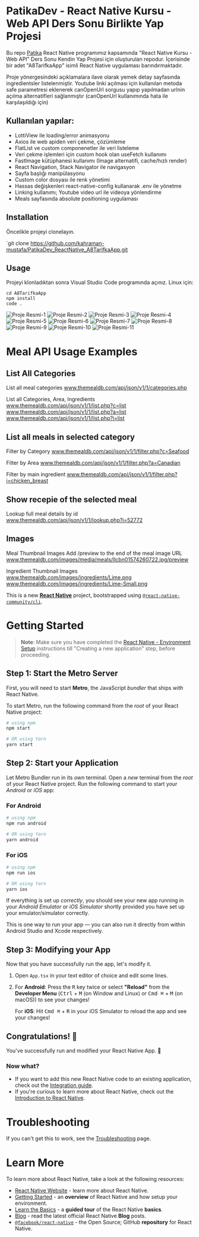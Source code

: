 # PatikaDev - React Native Kursu - Web API Ders Sonu Birlikte Yap Projesi
Bu repo [Patika](www.patika.dev) React Native programımız kapsamında "React Native Kursu - Web API" Ders Sonu Kendin Yap Projesi için oluşturulan repodur. İçerisinde bir adet "A8TarifkaApp" isimli React Native uygulaması barındırmaktadır. 

Proje yönergesindeki açıklamalara ilave olarak yemek detay sayfasında ingredientsler listelenmiştir. Youtube linki açılması için kullanılan metoda safe parametresi eklenerek canOpenUrl sorgusu yapıp yapılmadan urlnin açılma alternatifleri sağlanmıştır (canOpenUrl kullanımında hata ile karşılaşıldığı için)

## Kullanılan yapılar: 
- LottiView ile loading/error animasyonu
- Axios ile web apiden veri çekme, çözümleme
- FlatList ve custom componenetler ile veri listeleme
- Veri çekme işlemleri için custom hook olan useFetch kullanımı
- FastImage kütüphanesi kullanımı (Image alternatifi, cache/hızlı render)
- React Navigation, Stack Navigator ile navigasyon
- Sayfa başlığı manipülasyonu
- Custom color dosyası ile renk yönetimi
- Hassas değişkenleri react-native-config kullanarak .env ile yönetme
- Linking kullanımı; Youtube video url ile videoya yönlendirme
- Meals sayfasında absolute positioning uygulaması

## Installation
Öncelikle projeyi clonelayın. 

`git clone https://github.com/kahraman-mustafa/PatikaDev_ReactNative_A8TarifkaApp.git

## Usage
Projeyi klonladıktan sonra Visual Studio Code programında açınız.
Linux için:
```
cd A8TarifkaApp
npm install
code .
```
![Proje Resmi-1](https://raw.githubusercontent.com/kahraman-mustafa/PatikaDev_ReactNative_A8TarifkaApp/master/A8TarifkaApp_1.png)
![Proje Resmi-2](https://raw.githubusercontent.com/kahraman-mustafa/PatikaDev_ReactNative_A8TarifkaApp/master/A8TarifkaApp_2.png)
![Proje Resmi-3](https://raw.githubusercontent.com/kahraman-mustafa/PatikaDev_ReactNative_A8TarifkaApp/master/A8TarifkaApp_3.png)
![Proje Resmi-4](https://raw.githubusercontent.com/kahraman-mustafa/PatikaDev_ReactNative_A8TarifkaApp/master/A8TarifkaApp_4.png)
![Proje Resmi-5](https://raw.githubusercontent.com/kahraman-mustafa/PatikaDev_ReactNative_A8TarifkaApp/master/A8TarifkaApp_5.png)
![Proje Resmi-6](https://raw.githubusercontent.com/kahraman-mustafa/PatikaDev_ReactNative_A8TarifkaApp/master/A8TarifkaApp_6.png)
![Proje Resmi-7](https://raw.githubusercontent.com/kahraman-mustafa/PatikaDev_ReactNative_A8TarifkaApp/master/A8TarifkaApp_7.png)
![Proje Resmi-8](https://raw.githubusercontent.com/kahraman-mustafa/PatikaDev_ReactNative_A8TarifkaApp/master/A8TarifkaApp_8.png)
![Proje Resmi-9](https://raw.githubusercontent.com/kahraman-mustafa/PatikaDev_ReactNative_A8TarifkaApp/master/A8TarifkaApp_9.png)
![Proje Resmi-10](https://raw.githubusercontent.com/kahraman-mustafa/PatikaDev_ReactNative_A8TarifkaApp/master/A8TarifkaApp_10.png)
![Proje Resmi-11](https://raw.githubusercontent.com/kahraman-mustafa/PatikaDev_ReactNative_A8TarifkaApp/master/A8TarifkaApp_11.png)

# Meal API Usage Examples
## List All Categories
List all meal categories
www.themealdb.com/api/json/v1/1/categories.php

List all Categories, Area, Ingredients
www.themealdb.com/api/json/v1/1/list.php?c=list
www.themealdb.com/api/json/v1/1/list.php?a=list
www.themealdb.com/api/json/v1/1/list.php?i=list

## List all meals in selected category
Filter by Category
www.themealdb.com/api/json/v1/1/filter.php?c=Seafood

Filter by Area
www.themealdb.com/api/json/v1/1/filter.php?a=Canadian

Filter by main ingredient
www.themealdb.com/api/json/v1/1/filter.php?i=chicken_breast

## Show recepie of the selected meal
Lookup full meal details by id
www.themealdb.com/api/json/v1/1/lookup.php?i=52772

## Images
Meal Thumbnail Images
Add /preview to the end of the meal image URL
www.themealdb.com/images/media/meals/llcbn01574260722.jpg/preview

Ingredient Thumbnail Images
www.themealdb.com/images/ingredients/Lime.png
www.themealdb.com/images/ingredients/Lime-Small.png


This is a new [**React Native**](https://reactnative.dev) project, bootstrapped using [`@react-native-community/cli`](https://github.com/react-native-community/cli).

# Getting Started

>**Note**: Make sure you have completed the [React Native - Environment Setup](https://reactnative.dev/docs/environment-setup) instructions till "Creating a new application" step, before proceeding.

## Step 1: Start the Metro Server

First, you will need to start **Metro**, the JavaScript _bundler_ that ships _with_ React Native.

To start Metro, run the following command from the _root_ of your React Native project:

```bash
# using npm
npm start

# OR using Yarn
yarn start
```

## Step 2: Start your Application

Let Metro Bundler run in its _own_ terminal. Open a _new_ terminal from the _root_ of your React Native project. Run the following command to start your _Android_ or _iOS_ app:

### For Android

```bash
# using npm
npm run android

# OR using Yarn
yarn android
```

### For iOS

```bash
# using npm
npm run ios

# OR using Yarn
yarn ios
```

If everything is set up _correctly_, you should see your new app running in your _Android Emulator_ or _iOS Simulator_ shortly provided you have set up your emulator/simulator correctly.

This is one way to run your app — you can also run it directly from within Android Studio and Xcode respectively.

## Step 3: Modifying your App

Now that you have successfully run the app, let's modify it.

1. Open `App.tsx` in your text editor of choice and edit some lines.
2. For **Android**: Press the <kbd>R</kbd> key twice or select **"Reload"** from the **Developer Menu** (<kbd>Ctrl</kbd> + <kbd>M</kbd> (on Window and Linux) or <kbd>Cmd ⌘</kbd> + <kbd>M</kbd> (on macOS)) to see your changes!

   For **iOS**: Hit <kbd>Cmd ⌘</kbd> + <kbd>R</kbd> in your iOS Simulator to reload the app and see your changes!

## Congratulations! :tada:

You've successfully run and modified your React Native App. :partying_face:

### Now what?

- If you want to add this new React Native code to an existing application, check out the [Integration guide](https://reactnative.dev/docs/integration-with-existing-apps).
- If you're curious to learn more about React Native, check out the [Introduction to React Native](https://reactnative.dev/docs/getting-started).

# Troubleshooting

If you can't get this to work, see the [Troubleshooting](https://reactnative.dev/docs/troubleshooting) page.

# Learn More

To learn more about React Native, take a look at the following resources:

- [React Native Website](https://reactnative.dev) - learn more about React Native.
- [Getting Started](https://reactnative.dev/docs/environment-setup) - an **overview** of React Native and how setup your environment.
- [Learn the Basics](https://reactnative.dev/docs/getting-started) - a **guided tour** of the React Native **basics**.
- [Blog](https://reactnative.dev/blog) - read the latest official React Native **Blog** posts.
- [`@facebook/react-native`](https://github.com/facebook/react-native) - the Open Source; GitHub **repository** for React Native.
